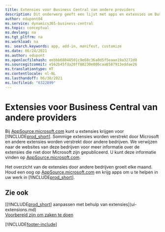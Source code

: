 ```yaml
---
title: Extensies voor Business Central van andere providers
description: Dit onderwerp geeft een lijst met apps en extensies om Business Central aan te passen, die worden verschaft door andere bedrijven.
author: edupont04
ms.service: dynamics365-business-central
ms.topic: conceptual
ms.devlang: na
ms.tgt_pltfrm: na
ms.workload: na
ms. search.keywords: app, add-in, manifest, customize
ms.date: 06/24/2021
ms.author: edupont
ms.openlocfilehash: eebbb68048501c9e68c36a0d5f5eaae19a3272d8
ms.sourcegitcommit: e562b45fda20ff88230e086caa6587913eddae26
ms.translationtype: HT
ms.contentlocale: nl-NL
ms.lasthandoff: 06/30/2021
ms.locfileid: "6322899"
---
```

# <a name="business-central-extensions-by-other-providers"></a>Extensies voor Business Central van andere providers

Bij [AppSource.microsoft.com](https://appsource.microsoft.com/) kunt u extensies krijgen voor [!INCLUDE[prod_short](includes/prod_short.md)]. Sommige extensies worden verstrekt door Microsoft en andere extensies worden verstrekt door andere bedrijven. We verwijzen naar de websites van deze bedrijven voor meer informatie over de extensies die niet door Microsoft zijn gepubliceerd. U kunt deze informatie vinden op [AppSource.microsoft.com](https://go.microsoft.com/fwlink/?linkid=2081646).  

Het overzicht van de extensies door andere bedrijven groeit elke maand. Houd een oog op [AppSource.microsoft.com](https://go.microsoft.com/fwlink/?linkid=2081646) en krijg apps om u te helpen in uw werk in [!INCLUDE[prod_short](includes/prod_short.md)].  

## <a name="see-also"></a>Zie ook

[[!INCLUDE[prod_short](includes/prod_short.md)] aanpassen met behulp van extensies](ui-extensions.md)  
[Voorbereid zijn om zaken te doen](ui-get-ready-business.md)  


[!INCLUDE[footer-include](includes/footer-banner.md)]